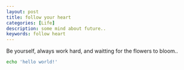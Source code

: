 ```yaml
---
layout: post
title: follow your heart
categories: [Life]
description: some mind about future..
keywords: follow heart
---
```


Be yourself, always work hard, and waitting for the flowers to bloom..

```bash
echo 'hello world!'
```